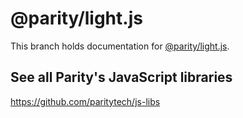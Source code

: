 # @parity/light.js

This branch holds documentation for [@parity/light.js](https://github.com/paritytech/js-libs/tree/master/packages/light.js).

## See all Parity's JavaScript libraries

https://github.com/paritytech/js-libs
